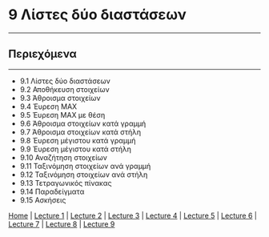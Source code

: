 # 9 Λίστες δύο διαστάσεων

---

## Περιεχόμενα

---

- 9.1 Λίστες δύο διαστάσεων
- 9.2 Αποθήκευση στοιχείων
- 9.3 Άθροισμα στοιχείων
- 9.4 Έυρεση MAX
- 9.5 Έυρεση MAX με θέση
- 9.6 Άθροισμα στοιχείων κατά γραμμή
- 9.7 Άθροισμα στοιχείων κατά στήλη
- 9.8 Έυρεση μέγιστου κατά γραμμή
- 9.9 Έυρεση μέγιστου κατά στήλη
- 9.10 Αναζήτηση στοιχείων
- 9.11 Ταξινόμηση στοιχείων ανά γραμμή
- 9.12 Ταξινόμηση στοιχείων ανά στήλη
- 9.13 Τετραγωνικός πίνακας
- 9.14 Παραδείγματα
- 9.15 Ασκήσεις

[Home](../README.md) | [Lecture 1](lecture_01.md) | [Lecture 2](lecture_02.md) | [Lecture 3](lecture_03.md) | [Lecture 4](lecture_04.md) | [Lecture 5](lecture_05.md) | [Lecture 6](lecture_06.md) | [Lecture 7](lecture_07.md) | [Lecture 8](lecture_08.md) | [Lecture 9](lecture_09.md)

